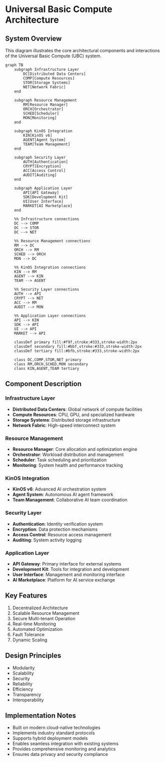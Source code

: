 # Universal Basic Compute Architecture

## System Overview
This diagram illustrates the core architectural components and interactions of the Universal Basic Compute (UBC) system.

```mermaid
graph TB
    subgraph Infrastructure Layer
        DC[Distributed Data Centers]
        COMP[Compute Resources]
        STOR[Storage Systems]
        NET[Network Fabric]
    end

    subgraph Resource Management
        RM[Resource Manager]
        ORCH[Orchestrator]
        SCHED[Scheduler]
        MON[Monitoring]
    end

    subgraph KinOS Integration
        KIN[KinOS v6]
        AGENT[Agent System]
        TEAM[Team Management]
    end

    subgraph Security Layer
        AUTH[Authentication]
        CRYPT[Encryption]
        ACC[Access Control]
        AUDIT[Auditing]
    end

    subgraph Application Layer
        API[API Gateway]
        SDK[Development Kit]
        UI[User Interface]
        MARKET[AI Marketplace]
    end

    %% Infrastructure connections
    DC --> COMP
    DC --> STOR
    DC --> NET

    %% Resource Management connections
    RM --> DC
    ORCH --> RM
    SCHED --> ORCH
    MON --> DC

    %% KinOS Integration connections
    KIN --> RM
    AGENT --> KIN
    TEAM --> AGENT

    %% Security Layer connections
    AUTH --> API
    CRYPT --> NET
    ACC --> RM
    AUDIT --> MON

    %% Application Layer connections
    API --> KIN
    SDK --> API
    UI --> API
    MARKET --> API

    classDef primary fill:#f9f,stroke:#333,stroke-width:2px
    classDef secondary fill:#bbf,stroke:#333,stroke-width:2px
    classDef tertiary fill:#bfb,stroke:#333,stroke-width:2px
    
    class DC,COMP,STOR,NET primary
    class RM,ORCH,SCHED,MON secondary
    class KIN,AGENT,TEAM tertiary
```

## Component Description

### Infrastructure Layer
- **Distributed Data Centers**: Global network of compute facilities
- **Compute Resources**: CPU, GPU, and specialized hardware
- **Storage Systems**: Distributed storage infrastructure
- **Network Fabric**: High-speed interconnect system

### Resource Management
- **Resource Manager**: Core allocation and optimization engine
- **Orchestrator**: Workload distribution and management
- **Scheduler**: Task scheduling and prioritization
- **Monitoring**: System health and performance tracking

### KinOS Integration
- **KinOS v6**: Advanced AI orchestration system
- **Agent System**: Autonomous AI agent framework
- **Team Management**: Collaborative AI team coordination

### Security Layer
- **Authentication**: Identity verification system
- **Encryption**: Data protection mechanisms
- **Access Control**: Resource access management
- **Auditing**: System activity logging

### Application Layer
- **API Gateway**: Primary interface for external systems
- **Development Kit**: Tools for integration and development
- **User Interface**: Management and monitoring interface
- **AI Marketplace**: Platform for AI service exchange

## Key Features
1. Decentralized Architecture
2. Scalable Resource Management
3. Secure Multi-tenant Operation
4. Real-time Monitoring
5. Automated Optimization
6. Fault Tolerance
7. Dynamic Scaling

## Design Principles
- Modularity
- Scalability
- Security
- Reliability
- Efficiency
- Transparency
- Interoperability

## Implementation Notes
- Built on modern cloud-native technologies
- Implements industry standard protocols
- Supports hybrid deployment models
- Enables seamless integration with existing systems
- Provides comprehensive monitoring and analytics
- Ensures data privacy and security compliance
